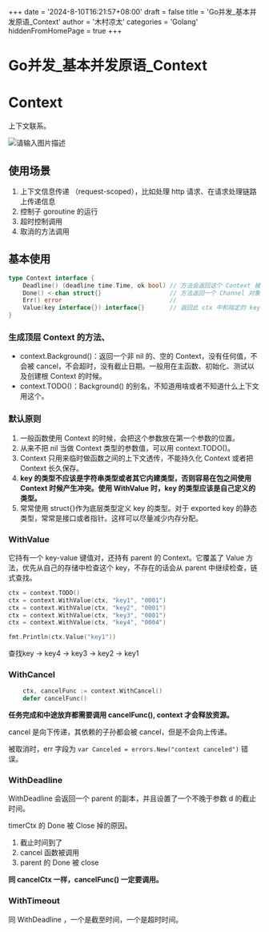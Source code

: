 +++
date = '2024-8-10T16:21:57+08:00'
draft = false
title = 'Go并发_基本并发原语_Context'
author = '木村凉太'
categories = 'Golang'
hiddenFromHomePage = true 
+++


# Go并发_基本并发原语_Context

# Context

上下文联系。

![请输入图片描述](http://mucunliangtai.com/usr/uploads/2024/08/2611943546.jpg)

## 使用场景

1. 上下文信息传递 （request-scoped），比如处理 http 请求、在请求处理链路上传递信息
2. 控制子 goroutine 的运行
3. 超时控制调用
4. 取消的方法调用

## 基本使用

```go
type Context interface {
	Deadline() (deadline time.Time, ok bool) // 方法会返回这个 Context 被取消的截止日期。如果没有设置截止日期，ok 的值是 false。
	Done() <-chan struct{}                   // 方法返回一个 Channel 对象。在 Context 被取消时，此 Channel 会被 close，如果没被取消，可能会返回 nil。
	Err() error                              //
	Value(key interface{}) interface{}       // 返回此 ctx 中和指定的 key 相关联的 value。
}

```

### 生成顶层 Context 的方法、

* context.Background()：返回一个非 nil 的、空的 Context，没有任何值，不会被 cancel，不会超时，没有截止日期。一般用在主函数、初始化、测试以及创建根 Context 的时候。
* context.TODO()：Background() 的别名，不知道用啥或者不知道什么上下文用这个。

### 默认原则

1. 一般函数使用 Context 的时候，会把这个参数放在第一个参数的位置。
2. 从来不把 nil 当做 Context 类型的参数值，可以用 context.TODO()。
3. Context 只用来临时做函数之间的上下文透传，不能持久化 Context 或者把 Context 长久保存。
4. **key 的类型不应该是字符串类型或者其它内建类型，否则容易在包之间使用 Context 时候产生冲突。使用 WithValue 时，key 的类型应该是自己定义的类型。**
5. 常常使用 struct{}作为底层类型定义 key 的类型。对于 exported key 的静态类型，常常是接口或者指针。这样可以尽量减少内存分配。

### WithValue

它持有一个 key-value 键值对，还持有 parent 的 Context。它覆盖了 Value 方法，优先从自己的存储中检查这个 key，不存在的话会从 parent 中继续检查，链式查找。

```go
ctx = context.TODO()
ctx = context.WithValue(ctx, "key1", "0001")
ctx = context.WithValue(ctx, "key2", "0001")
ctx = context.WithValue(ctx, "key3", "0001")
ctx = context.WithValue(ctx, "key4", "0004")

fmt.Println(ctx.Value("key1"))
```

查找key -> key4 -> key3 -> key2 -> key1

### WithCancel

```go
	ctx, cancelFunc := context.WithCancel()
	defer cancelFunc()
```

**任务完成和中途放弃都需要调用 cancelFunc(), context 才会释放资源。**

cancel 是向下传递，其依赖的子孙都会被 cancel，但是不会向上传递。

被取消时，err 字段为 `var Canceled = errors.New("context canceled")` 错误。

### WithDeadline

WithDeadline 会返回一个 parent 的副本，并且设置了一个不晚于参数 d 的截止时间。

timerCtx 的 Done 被 Close 掉的原因。

1. 截止时间到了
2. cancel 函数被调用
3. parent 的 Done 被 close

**同 cancelCtx 一样，cancelFunc() 一定要调用。**

### WithTimeout

同 WithDeadline ，一个是截至时间，一个是超时时间。